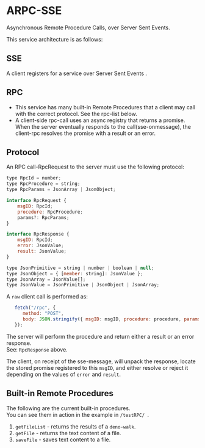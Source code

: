 # ARPC-SSE
Asynchronous Remote Procedure Calls, over Server Sent Events.

This service architecture is as follows:
## SSE
A client registers for a service over Server Sent Events .        

  
## RPC
  * This service has many built-in Remote Procedures that a client may call with the correct protocol. See the rpc-list below.
  * A client-side rpc-call uses an async registry that returns a promise. When the server eventually responds to the call(sse-onmessage), the client-rpc resolves the promise with a result or an error. 
  
  ## Protocol
  An RPC call-RpcRequest to the server must use the following protocol:
```js
type RpcId = number;
type RpcProcedure = string;
type RpcParams = JsonArray | JsonObject;

interface RpcRequest {
    msgID: RpcId;
    procedure: RpcProcedure;
    params?: RpcParams;
}

interface RpcResponse {
    msgID: RpcId;
    error: JsonValue;
    result: JsonValue;
}

type JsonPrimitive = string | number | boolean | null;
type JsonObject = { [member: string]: JsonValue };
type JsonArray = JsonValue[];
type JsonValue = JsonPrimitive | JsonObject | JsonArray;
```
A `raw` client call is performed as:
```js
   fetch("/rpc", {
      method: "POST",
      body: JSON.stringify({ msgID: msgID, procedure: procedure, params: params }),
   });
```
The server will perform the procedure and return either a result or an error response.    
See: `RpcResponse` above.
     
The client, on receipt of the sse-message, will unpack the response, locate the stored promise registered to this `msgID`, and either resolve or reject it depending on the values of `error` and `result`.


## Built-in Remote Procedures
The following are the current built-in procedures.    
You can see them in action in the example in `/testRPC/ `.
 1. `getFileList` - returns the results of a `deno-walk`.
 2. `getFile` - returns the text content of a file.
 3. `saveFile` - saves text content to a file.
